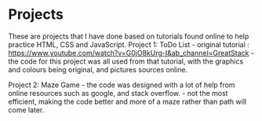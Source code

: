# Projects
These are projects that I have done based on tutorials found online to help practice HTML, CSS and JavaScript. 
Project 1: ToDo List
    - original tutorial : https://www.youtube.com/watch?v=G0jO8kUrg-I&ab_channel=GreatStack 
    - the code for this project was all used from that tutorial, with the graphics and colours being original, and pictures sources online.

Project 2: Maze Game
    - the code was designed with a lot of help from online resources such as google, and stack overflow.
    - not the most efficient, making the code better and more of a maze rather than path will come later.